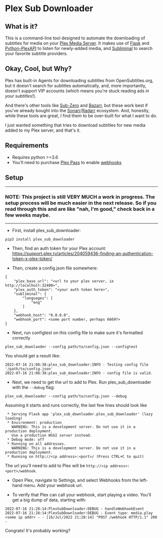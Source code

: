 Plex Sub Downloader
===================


What is it?
-----------

This is a command-line tool designed to automate the downloading of subtitles for media on your [Plex Media Server](https://www.plex.tv/). It makes use of [Flask](https://flask.palletsprojects.com/en/2.1.x/) and [Python-PlexAPI](https://github.com/pkkid/python-plexapi) to listen for newly-added media, and [Subliminal](https://github.com/Diaoul/subliminal) to search your favorite subtitle providers.

Okay, Cool, but Why?
--------------------

Plex has built-in Agents for downloading subtitles from OpenSubtitles.org, but it doesn't search for subtitles automatically, and, more importantly, doesn't support VIP accounts (which means you're stuck reading ads _in your subtitles!_).

And there's other tools like [Sub-Zero](https://github.com/pannal/Sub-Zero.bundle) and [Bazarr](https://github.com/bazarr/), but these work best if you've already bought into the [Sonarr](https://sonarr.tv/)/[Radarr](https://radarr.video/) ecosystem. And, honestly, while these tools are great, I find them to be over-built for what I want to do.

I just wanted something that tries to download subtitles for new media added to my Plex server, and that's it.

Requirements
------------
- Requires python >=3.6
- You'll need to purchase [Plex Pass](https://www.plex.tv/plex-pass/) to enable [webhooks](https://support.plex.tv/articles/115002267687-webhooks/) 

Setup
-----
-----------------
### NOTE: This project is still VERY MUCH a work in progress. The setup process will be much easier in the next release. So if you read through this and are like "nah, I'm good," check back in a few weeks maybe. ###
-----------------


- First, install plex_sub_downloader:
```
pip3 install plex_sub_downloader
```
- Then, find an auth token for your Plex account:
  https://support.plex.tv/articles/204059436-finding-an-authentication-token-x-plex-token/


- Then, create a config.json file somewhere:

```
{
    "plex_base_url": "<url to your plex server, ie http://localhost:32400>",
    "plex_auth_token": "<your auth token here>",
    "subliminal": {
        "languages": [
            "eng"
        ]
    },
    "webhook_host": "0.0.0.0",
    "webhook_port": <some port number, perhaps 6669?>
}
```

- Next, run configtest on this config file to make sure it's formatted correctly
```
plex_sub_downlaoder --config path/to/config.json --configtest
```

You should get a result like:
```
2022-07-16 21:08:38:plex_sub_downloader:INFO - Testing config file '/path/to/config.json'
2022-07-16 21:08:38:plex_sub_downloader:INFO - config file is valid.
```

- Next, we need to get the url to add to Plex. Run plex_sub_downloader with the `--debug` flag: 
```
plex_sub_downloader --config path/to/config.json --debug
``` 

Assuming it starts and runs correctly, the last few lines should look like
```
 * Serving Flask app 'plex_sub_downloader.plex_sub_downloader' (lazy loading)
 * Environment: production
   WARNING: This is a development server. Do not use it in a production deployment.
   Use a production WSGI server instead.
 * Debug mode: off
 * Running on all addresses.
   WARNING: This is a development server. Do not use it in a production deployment.
 * Running on http://<ip address>:<port>/ (Press CTRL+C to quit)
 ```

The url you'll need to add to Plex will be `http://<ip address>:<port>/webhook`. 

- Open Plex, navigate to Settings, and select Webhooks from the left-hand menu. Add your webhook url.

- To verify that Plex can call your webhook, start playing a video. You'll get a big dump of data, starting with:
```
2022-07-16 21:28:14:PlexSubDownloader:DEBUG - handleWebhookEvent
2022-07-16 21:28:14:PlexSubDownloader:DEBUG - Event type: media.play
<some ip addr> - - [16/Jul/2022 21:28:14] "POST /webhook HTTP/1.1" 200 -
```

Congrats! It's probably working?